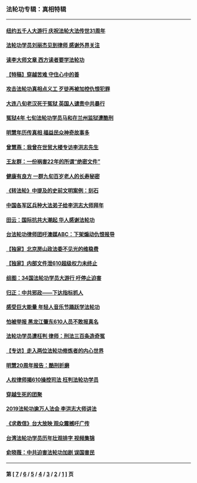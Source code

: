 ### 法轮功专辑：真相特辑
---
#### [纽约五千人大游行 庆祝法轮大法传世31周年](../../pages/nf4389/n13995110.md?10040430) 
#### [法轮功学员刘丽杰见到律师 感谢外界关注](../../pages/nf4389/n13927012.md?10040430) 
#### [读李大师文章 西方读者要学法轮功](../../pages/nf4389/n13925142.md?10040430) 
#### [【特稿】穿越苦难 守住心中的善](../../pages/nf4389/n13784979.md?10040430) 
#### [攻击法轮功真相点义工 歹徒再被加控仇恨犯罪](../../pages/nf4389/n13601019.md?10040430) 
#### [大连八旬老汉死于冤狱 英国人谴责中共暴行](../../pages/nf4389/n13480118.md?10040430) 
#### [冤狱4年 七旬法轮功学员马和在兰州监狱遭酷刑](../../pages/nf4389/n13304688.md?10040430) 
#### [明慧年历传真相 福益民众神奇故事多](../../pages/nf4389/n13294545.md?10040430) 
#### [曾慧燕：我曾在世贸大楼专访李洪志先生](../../pages/nf4389/n12898729.md?10040430) 
#### [王友群：一份祸害22年的所谓“绝密文件”](../../pages/nf4389/n12871750.md?10040430) 
#### [健康有良方 一群九旬百岁老人的长寿秘密](../../pages/nf4389/n12847475.md?10040430) 
#### [《转法轮》中提及的史前文明案例：刻石](../../pages/nf4389/n12758577.md?10040430) 
#### [中国各军区兵种大法弟子给李洪志大师拜年](../../pages/nf4389/n12750047.md?10040430) 
#### [田云：国际抗共大潮起 华人感谢法轮功](../../pages/nf4389/n12357708.md?10040430) 
#### [台法轮功律师团吁澳媒ABC：下架煽动仇恨报导](../../pages/nf4389/n12279917.md?10040430) 
#### [【独家】北京房山政法委不见光的维稳费](../../pages/nf4389/n12031979.md?10040430) 
#### [【独家】内部文件泄610超级权力未终止](../../pages/nf4389/n12023895.md?10040430) 
#### [组图：34国法轮功学员大游行 吁停止迫害](../../pages/nf4389/n11492658.md?10040430) 
#### [归正：中共邪政——下达指标抓人](../../pages/nf4389/n11474770.md?10040430) 
#### [感受巨大能量 年轻人音乐节踊跃学法轮功](../../pages/nf4389/n11441981.md?10040430) 
#### [怕被举报 黑龙江肇东610人员不敢报真名](../../pages/nf4389/n11436499.md?10040430) 
#### [法轮功学员遭枉判 律师：刑法三百条造奇冤](../../pages/nf4389/n11433943.md?10040430) 
#### [【专访】走入两位法轮功修炼者的内心世界](../../pages/nf4389/n11415623.md?10040430) 
#### [明慧20周年报告：酷刑折磨](../../pages/nf4389/n11387954.md?10040430) 
#### [人权律师揭610操控司法 枉判法轮功学员](../../pages/nf4389/n11313370.md?10040430) 
#### [穿越生死的团聚](../../pages/nf4389/n11258922.md?10040430) 
#### [2019法轮功逾万人法会 李洪志大师讲法](../../pages/nf4389/n11265303.md?10040430) 
#### [《求救信》台大放映 观众震撼吁广传](../../pages/nf4389/n10922251.md?10040430) 
#### [台湾法轮功学员历年壮观排字 视频集锦](../../pages/nf4389/n10878789.md?10040430) 
#### [俞晓薇：中共迫害法轮功加剧 误国害民](../../pages/nf4389/n10859260.md?10040430) 

---
#### 第 [ [7](./7.md?10040430) / [6](./6.md?10040430) / [5](./5.md?10040430) / [4](./4.md?10040430) / [3](./3.md?10040430) / [2](./2.md?10040430) / [1](./1.md?10040430) ] 页
